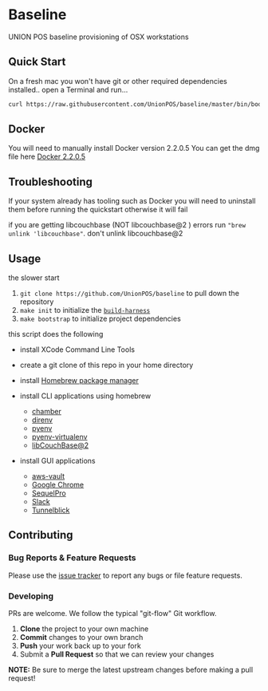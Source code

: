 <!--

  ** DO NOT EDIT THIS FILE
  **
  ** This file was automatically generated by the `build-harness`.
  ** 1) Make all changes to `README.yaml`
  ** 2) Run `make init` (you only need to do this once)
  ** 3) Run`make readme` to rebuild this file.
  **

  -->

# Baseline

UNION POS baseline provisioning of OSX workstations

## Quick Start

On a fresh mac you won't have git or other required dependencies installed..
open a Terminal and run...

```sh
curl https://raw.githubusercontent.com/UnionPOS/baseline/master/bin/bootstrap | bash
```

## Docker

You will need to manually install Docker version 2.2.0.5 You can get the
dmg file here [Docker 2.2.0.5](https://docs.docker.com/desktop/mac/previous-versions/#docker-desktop-community-2205)

## Troubleshooting

If your system already has tooling such as Docker you will need to
uninstall them before running the quickstart otherwise it will fail

if you are getting libcouchbase (NOT libcouchbase@2 ) errors run `"brew unlink 'libcouchbase"`. don't unlink libcouchbase@2


## Usage

the slower start

1. `git clone https://github.com/UnionPOS/baseline` to pull down the repository
1. `make init` to initialize the [`build-harness`](https://github.com/UnionPOS/build-harness/)
1. `make bootstrap` to initialize project dependencies

this script does the following

- install XCode Command Line Tools
- create a git clone of this repo in your home directory
- install [Homebrew package manager](https://brew.sh)

- install CLI applications using homebrew
  - [chamber](https://github.com/segmentio/chamber)
  - [direnv](https://direnv.net)
  - [pyenv](https://github.com/pyenv/pyenv)
  - [pyenv-virtualenv](https://github.com/pyenv/pyenv-virtualenv)
  - [libCouchBase@2](https://github.com/couchbase/libcouchbase/tree/release-2.10)

- install GUI applications
  - [aws-vault](https://github.com/99designs/aws-vault)
  - [Google Chrome](https://www.google.com/chrome/)
  - [SequelPro](https://https://www.sequelpro.com/)
  - [Slack](https://slack.com)
  - [Tunnelblick](https://tunnelblick.net)

## Contributing

### Bug Reports & Feature Requests

Please use the [issue tracker](https://github.com/UnionPOS/baseline/issues) to report any bugs or file feature requests.

### Developing

PRs are welcome. We follow the typical "git-flow" Git workflow.

 1. **Clone** the project to your own machine
 1. **Commit** changes to your own branch
 1. **Push** your work back up to your fork
 1. Submit a **Pull Request** so that we can review your changes

**NOTE:** Be sure to merge the latest upstream changes before making a pull request!
